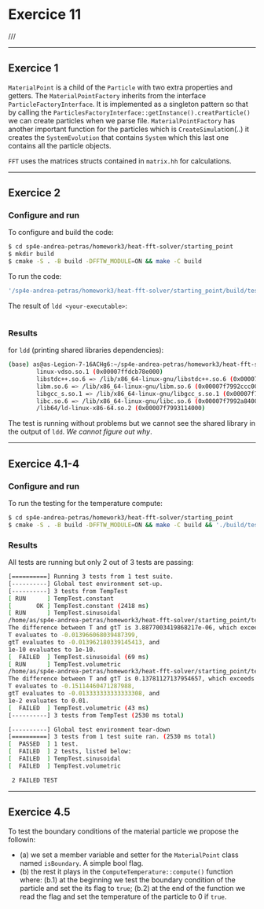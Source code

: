 # Exercice 11
///

---
## Exercice 1

`MaterialPoint` is a child of the `Particle` with two extra properties and getters. The `MaterialPointFactory` inherits from the interface `ParticleFactoryInterface`. It is implemented as a singleton pattern so that by calling the `ParticlesFactoryInterface::getInstance().creatParticle()` we can create particles when we parse file. `MaterialPointFactory` has another important function for the particles which is `CreateSimulat`ion(..) it creates the `SystemEvolution` that contains `System` which this last one contains all the particle objects.

`FFT` uses the matrices structs contained in `matrix.hh` for calculations.


---
## Exercice 2
### Configure and run
To configure and build the code:
```bash
$ cd sp4e-andrea-petras/homework3/heat-fft-solver/starting_point
$ mkdir build
$ cmake -S . -B build -DFFTW_MODULE=ON && make -C build
```
To run the code:
```bash
'/sp4e-andrea-petras/homework3/heat-fft-solver/starting_point/build/test_fft'
```

The result of `ldd <your-executable>`:
```bash

```
### Results
for `ldd` (printing shared libraries dependencies):
```bash
(base) as@as-Legion-7-16ACHg6:~/sp4e-andrea-petras/homework3/heat-fft-solver/starting_point$ ldd '/home/as/sp4e-andrea-petras/homework3/heat-fft-solver/starting_point/build/test_fft'
        linux-vdso.so.1 (0x00007ffdcb78e000)
        libstdc++.so.6 => /lib/x86_64-linux-gnu/libstdc++.so.6 (0x00007f7992db3000)
        libm.so.6 => /lib/x86_64-linux-gnu/libm.so.6 (0x00007f7992ccc000)
        libgcc_s.so.1 => /lib/x86_64-linux-gnu/libgcc_s.so.1 (0x00007f7992cac000)
        libc.so.6 => /lib/x86_64-linux-gnu/libc.so.6 (0x00007f7992a84000)
        /lib64/ld-linux-x86-64.so.2 (0x00007f7993114000)
```

The test is running without problems but we cannot see the shared library in the output of `ldd`. *We cannot figure out why*.

---
## Exercice 4.1-4
### Configure and run
To run the testing for the temperature compute:
```bash
$ cd sp4e-andrea-petras/homework3/heat-fft-solver/starting_point
$ cmake -S . -B build -DFFTW_MODULE=ON && make -C build && './build/test_temp'
```
### Results
All tests are running but only 2 out of 3 tests are passing:
```bash
[==========] Running 3 tests from 1 test suite.
[----------] Global test environment set-up.
[----------] 3 tests from TempTest
[ RUN      ] TempTest.constant
[       OK ] TempTest.constant (2418 ms)
[ RUN      ] TempTest.sinusoidal
/home/as/sp4e-andrea-petras/homework3/heat-fft-solver/starting_point/test_temp.cc:103: Failure
The difference between T and gtT is 3.8877003419868217e-06, which exceeds 1e-10, where
T evaluates to -0.013966068039487399,
gtT evaluates to -0.013962180339145413, and
1e-10 evaluates to 1e-10.
[  FAILED  ] TempTest.sinusoidal (69 ms)
[ RUN      ] TempTest.volumetric
/home/as/sp4e-andrea-petras/homework3/heat-fft-solver/starting_point/test_temp.cc:149: Failure
The difference between T and gtT is 0.13781127137954657, which exceeds 1e-2, where
T evaluates to -0.15114460471287988,
gtT evaluates to -0.013333333333333308, and
1e-2 evaluates to 0.01.
[  FAILED  ] TempTest.volumetric (43 ms)
[----------] 3 tests from TempTest (2530 ms total)

[----------] Global test environment tear-down
[==========] 3 tests from 1 test suite ran. (2530 ms total)
[  PASSED  ] 1 test.
[  FAILED  ] 2 tests, listed below:
[  FAILED  ] TempTest.sinusoidal
[  FAILED  ] TempTest.volumetric

 2 FAILED TEST
```

---
## Exercice 4.5
To test the boundary conditions of the material particle we propose the followin:
* (a) we set a member variable and setter for the `MaterialPoint` class named `isBoundary`. A simple bool flag.
* (b) the rest it plays in the `ComputeTemperature::compute()` function where: (b.1) at the beginning we test the boundary condition of the particle and set the its flag to `true`; (b.2) at the end of the function we read the flag and set the temperature of the particle to 0 if `true`.
